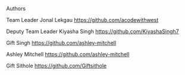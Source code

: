 Authors

Team Leader
Jonal Lekgau
https://github.com/acodewithwest

Deputy Team Leader
Kiyasha Singh
https://github.com/KiyashaSingh7

Gift Singh
https://github.com/ashley-mitchell

Ashley Mitchell
https://github.com/ashley-mitchell

Gift Sithole
https://github.com/Giftsithole

